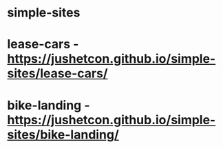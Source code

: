# simple-sites
# lease-cars - https://jushetcon.github.io/simple-sites/lease-cars/
# bike-landing - https://jushetcon.github.io/simple-sites/bike-landing/
